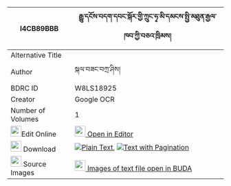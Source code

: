 |I4CB89BBB|རྒྱུ་དངོས་བདག་དབང་སྐོར་གྱི་ཀྲུང་ཧྭ་མི་དམངས་སྤྱི་མཐུན་རྒྱལ་ཁབ་ཀྱི་བཅའ་ཁྲིམས། 
| --- | --- 
|Alternative Title |
|Author| སྐལ་བཟང་བཀྲ་ཤིས།
|BDRC ID | W8LS18925
|Creator | Google OCR
|Number of Volumes| 1
|<img width="25" src="https://img.icons8.com/color/25/000000/edit-property.png">Edit Online| [<img width="25" src="https://avatars.githubusercontent.com/u/45091458?s=200&v=4"> Open in Editor](http://editor.openpecha.org/I4CB89BBB)
|<img width="25" src="https://img.icons8.com/fluent/48/000000/download-2.png"/>  Download | [![](https://img.icons8.com/color/20/000000/txt.png)Plain Text](https://github.com/Openpecha/I4CB89BBB/releases/download/v1/gyungo_dakwang_kor_gyi_trung_h_plain_I4CB89BBB.zip), [![](https://img.icons8.com/color/20/000000/txt.png)Text with Pagination](https://github.com/Openpecha/I4CB89BBB/releases/download/v1/gyungo_dakwang_kor_gyi_trung_h_pages_I4CB89BBB.zip)
|<img width="25" src="https://img.icons8.com/plasticine/100/000000/pictures-folder.png"/>  Source Images | [<img width="25" src="https://library.bdrc.io/icons/BUDA-small.svg"> Images of text file open in BUDA](https://library.bdrc.io/show/bdr:W8LS18925)